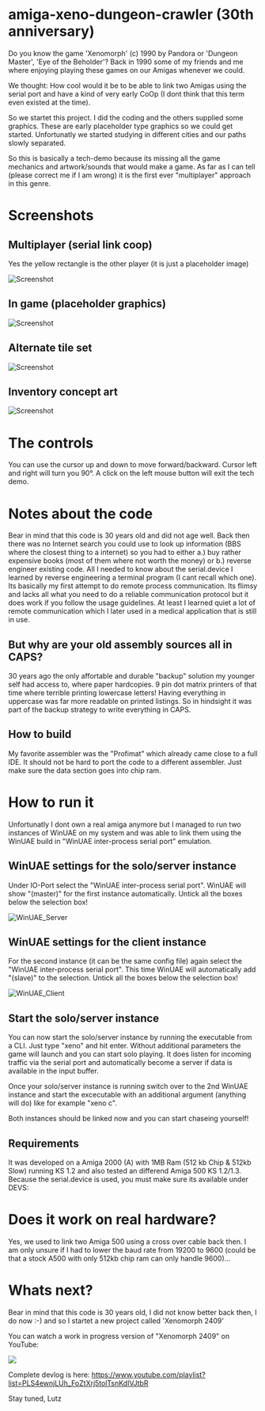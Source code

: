 # amiga-xeno-dungeon-crawler (30th anniversary)

Do you know the game 'Xenomorph' (c) 1990 by Pandora or 'Dungeon Master', 'Eye of the Beholder'? Back in 1990 some of my friends and me where enjoying playing these games on our Amigas whenever we could.

We thought: How cool would it be to be able to link two Amigas using the serial port and have a kind of very early CoOp (I dont think that this term even existed at the time).

So we startet this project. I did the coding and the others supplied some graphics. These are early placeholder type graphics so we could get started. Unfortunatly we started studying in different cities and our paths slowly separated.

So this is basically a tech-demo because its missing all the game mechanics and artwork/sounds that would make a game. As far as I can tell (please correct me if I am wrong) it is the first ever "multiplayer" approach in this genre.

# Screenshots

## Multiplayer (serial link coop)

Yes the yellow rectangle is the other player (it is just a placeholder image)

![Screenshot](https://github.com/LutzGrosshennig/amiga-xeno-dungeon-crawler/blob/main/images/Multiplayer.gif)

## In game (placeholder graphics)

![Screenshot](https://github.com/LutzGrosshennig/amiga-xeno-dungeon-crawler/blob/main/images/ScreenShot.png)

## Alternate tile set

![Screenshot](https://github.com/LutzGrosshennig/amiga-xeno-dungeon-crawler/blob/main/images/AlternateTileset.PNG)

## Inventory concept art

![Screenshot](https://github.com/LutzGrosshennig/amiga-xeno-dungeon-crawler/blob/main/images/Inventory.gif)

# The controls

You can use the cursor up and down to move forward/backward. Cursor left and right will turn you 90°. A click on the left mouse button will exit the tech demo.

# Notes about the code

Bear in mind that this code is 30 years old and did not age well. Back then there was no Internet search you could use to look up information (BBS where the closest thing to a internet) so you had to either a.) buy rather expensive books (most of them where not worth the money) or b.) reverse engineer existing code.
All I needed to know about the serial.device I learned by reverse engineering a terminal program (I cant recall which one). Its basically my first attempt to do remote process communication. Its flimsy and lacks all what you need to do a reliable communication protocol but it does work if you follow the usage guidelines. At least I learned quiet a lot of remote communication which I later used in a medical application that is still in use.

## But why are your old assembly sources all in CAPS?

30 years ago the only affortable and durable "backup" solution my younger self had access to, where paper hardcopies. 9 pin dot matrix printers of that time where terrible printing lowercase letters! Having everything in uppercase was far more readable on printed listings. So in hindsight it was part of the backup strategy to write everything in CAPS.

## How to build

My favorite assembler was the "Profimat" which already came close to a full IDE. It should not be hard to port the code to a different assembler. Just make sure the data section goes into chip ram.

# How to run it

Unfortunatly I dont own a real amiga anymore but I managed to run two instances of WinUAE on my system and was able to link them using the WinUAE build in "WinUAE inter-process serial port" emulation.

## WinUAE settings for the solo/server instance

Under IO-Port select the "WinUAE inter-process serial port". WinUAE will show "(master)" for the first instance automatically.
Untick all the boxes below the selection box!

![WinUAE_Server](https://github.com/LutzGrosshennig/amiga-xeno-dungeon-crawler/blob/main/images/WinUAE-SerialCrossOver_1.png)

## WinUAE settings for the client instance

For the second instance (it can be the same config file) again select the "WinUAE inter-process serial port". This time WinUAE will automatically add "(slave)" to the selection.
Untick all the boxes below the selection box!

![WinUAE_Client](https://github.com/LutzGrosshennig/amiga-xeno-dungeon-crawler/blob/main/images/WinUAE-SerialCrossOver_2.png)

## Start the solo/server instance

You can now start the solo/server instance by running the executable from a CLI. Just type "xeno" and hit enter. Without additional parameters the game will launch and you can start solo playing. It does listen for incoming traffic via the serial port and automatically become a server if data is available in the input buffer.

Once your solo/server instance is running switch over to the 2nd WinUAE instance and start the excecutable with an additional argument (anything will do) like for example "xeno c". 

Both instances should be linked now and you can start chaseing yourself!

## Requirements

It was developed on a Amiga 2000 (A) with 1MB Ram (512 kb Chip & 512kb Slow) running KS 1.2 and also tested an differend Amiga 500 KS 1.2/1.3. Because the serial.device is used, you must make sure its available under DEVS:

# Does it work on real hardware?

Yes, we used to link two Amiga 500 using a cross over cable back then. I am only unsure if I had to lower the baud rate from 19200 to 9600 (could be that a stock A500 with only 512kb chip ram can only handle 9600)...

# Whats next?

Bear in mind that this code is 30 years old, I did not know better back then, I do now :-) and so I startet a new project called 'Xenomorph 2409'

You can watch a work in progress version of "Xenomorph 2409" on YouTube:

[![](http://img.youtube.com/vi/phD2-d7OQRk/0.jpg)](http://www.youtube.com/watch?v=phD2-d7OQRk "")

Complete devlog is here:
https://www.youtube.com/playlist?list=PLS4ewnjLUh_FoZtXrj5tolTsnKdIVJtbR


Stay tuned, 
Lutz
